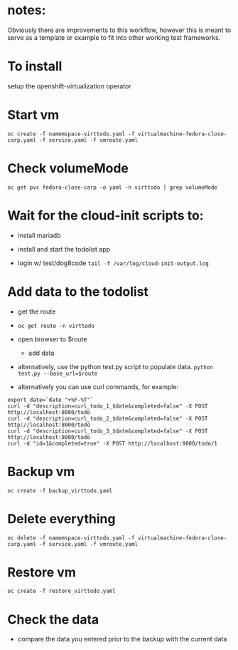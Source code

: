 # notes:
Obviously there are improvements to this workflow, however this is meant to
serve as a template or example to fit into other working test frameworks.

# To install
setup the openshift-virtualization operator

# Start vm
`oc create -f namemspace-virttodo.yaml -f virtualmachine-fedora-close-carp.yaml -f service.yaml -f vmroute.yaml`

# Check volumeMode
`oc get pvc fedora-close-carp -o yaml -n virttodo | grep volumeMode`

# Wait for the cloud-init scripts to:
* install mariadb
* install and start the todolist app

* login w/ test/dog8code
`tail -f /var/log/cloud-init-output.log`

# Add data to the todolist
* get the route
* `oc get route -n virttodo`
* open browser to $route
  * add data

* alternatively, use the python test.py script to populate data.
`python test.py --base_url=$route`

* alternatively you can use curl commands, for example:
```
export date=`date "+%F-%T"`
curl -d "description=curl_todo_1_$date&completed=false" -X POST http://localhost:8000/todo
curl -d "description=curl_todo_2_$date&completed=false" -X POST http://localhost:8000/todo
curl -d "description=curl_todo_3_$date&completed=false" -X POST http://localhost:8000/todo
curl -d "id=1&completed=true" -X POST http://localhost:8000/todo/1
```

# Backup vm
`oc create -f backup_virttodo.yaml`

# Delete everything
`oc delete -f namemspace-virttodo.yaml -f virtualmachine-fedora-close-carp.yaml -f service.yaml -f vmroute.yaml`

# Restore vm
`oc create -f restore_virttodo.yaml`

# Check the data
* compare the data you entered prior to the backup with the current data
